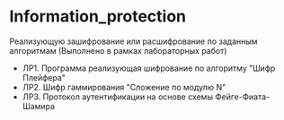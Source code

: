 # Information_protection
Реализующую зашифрование или расшифрование по заданным алгоритмам (Выполнено в рамках лабораторных работ)

* ЛР1. Программа реализующая шифрование по алгоритму "Шифр Плейфера"
* ЛР2. Шифр гаммирования "Сложение по модулю N"
* ЛР3. Протокол аутентификации на основе схемы Фейге-Фиата-Шамира
